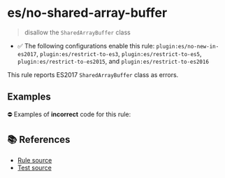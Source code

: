 # es/no-shared-array-buffer
> disallow the `SharedArrayBuffer` class

- ✅ The following configurations enable this rule: `plugin:es/no-new-in-es2017`, `plugin:es/restrict-to-es3`, `plugin:es/restrict-to-es5`, `plugin:es/restrict-to-es2015`, and `plugin:es/restrict-to-es2016`

This rule reports ES2017 `SharedArrayBuffer` class as errors.

## Examples

⛔ Examples of **incorrect** code for this rule:

<eslint-playground type="bad" code="/*eslint es/no-shared-array-buffer: error */
let buffer = new SharedArrayBuffer(10)
" />

## 📚 References

- [Rule source](https://github.com/mysticatea/eslint-plugin-es/blob/v4.0.0/lib/rules/no-shared-array-buffer.js)
- [Test source](https://github.com/mysticatea/eslint-plugin-es/blob/v4.0.0/tests/lib/rules/no-shared-array-buffer.js)
